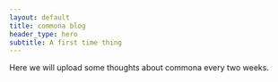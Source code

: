 ```yaml
---
layout: default
title: commona blog
header_type: hero
subtitle: A first time thing
---
```


Here we will upload some thoughts about commona every two weeks.
